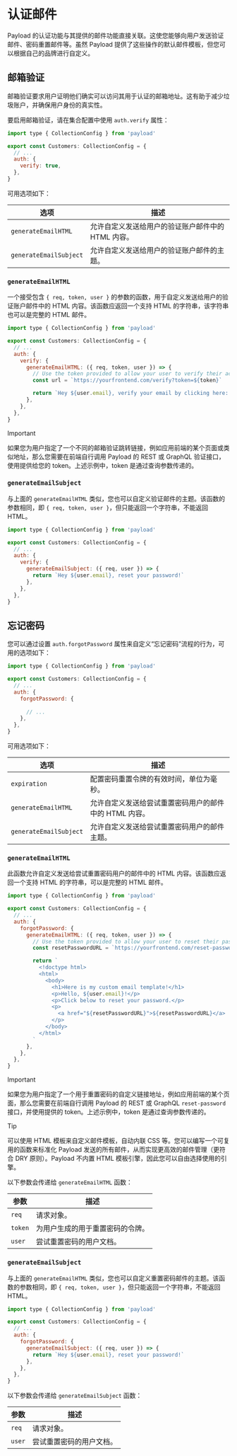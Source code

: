 # 认证邮件

Payload 的认证功能与其提供的邮件功能直接关联。这使您能够向用户发送验证邮件、密码重置邮件等。虽然 Payload 提供了这些操作的默认邮件模板，但您可以根据自己的品牌进行自定义。

## 邮箱验证

邮箱验证要求用户证明他们确实可以访问其用于认证的邮箱地址。这有助于减少垃圾账户，并确保用户身份的真实性。

要启用邮箱验证，请在集合配置中使用 `auth.verify` 属性：

```javascript
import type { CollectionConfig } from 'payload'

export const Customers: CollectionConfig = {
  // ...
  auth: {
    verify: true, 
  },
}
```

可用选项如下：

| 选项                   | 描述                                               |
| ---------------------- | -------------------------------------------------- |
| `generateEmailHTML`    | 允许自定义发送给用户的验证账户邮件中的 HTML 内容。 |
| `generateEmailSubject` | 允许自定义发送给用户的验证账户邮件的主题。         |

### `generateEmailHTML`

 一个接受包含 `{ req, token, user }` 的参数的函数，用于自定义发送给用户的验证账户邮件中的 HTML 内容。该函数应返回一个支持 HTML 的字符串，该字符串也可以是完整的 HTML 邮件。

```javascript
import type { CollectionConfig } from 'payload'

export const Customers: CollectionConfig = {
  // ...
  auth: {
    verify: {
      generateEmailHTML: ({ req, token, user }) => {
        // Use the token provided to allow your user to verify their account
        const url = `https://yourfrontend.com/verify?token=${token}`

        return `Hey ${user.email}, verify your email by clicking here: ${url}`
      },
    },
  },
}
```

> [!IMPORTANT]
>
> 如果您为用户指定了一个不同的邮箱验证跳转链接，例如应用前端的某个页面或类似地址，那么您需要在前端自行调用 Payload 的 REST 或 GraphQL 验证接口，使用提供给您的 token。上述示例中，token 是通过查询参数传递的。

### `generateEmailSubject`

与上面的 `generateEmailHTML` 类似，您也可以自定义验证邮件的主题。该函数的参数相同，即 `{ req, token, user }`，但只能返回一个字符串，不能返回 HTML。

```javascript
import type { CollectionConfig } from 'payload'

export const Customers: CollectionConfig = {
  // ...
  auth: {
    verify: {
      generateEmailSubject: ({ req, user }) => {
        return `Hey ${user.email}, reset your password!`
      },
    },
  },
}
```

## 忘记密码

您可以通过设置 `auth.forgotPassword` 属性来自定义“忘记密码”流程的行为，可用的选项如下：

```javascript
import type { CollectionConfig } from 'payload'

export const Customers: CollectionConfig = {
  // ...
  auth: {
    forgotPassword: {
      
      // ...
    },
  },
}
```

可用选项如下：

| 选项                   | 描述                                                   |
| ---------------------- | ------------------------------------------------------ |
| `expiration`           | 配置密码重置令牌的有效时间，单位为毫秒。               |
| `generateEmailHTML`    | 允许自定义发送给尝试重置密码用户的邮件中的 HTML 内容。 |
| `generateEmailSubject` | 允许自定义发送给尝试重置密码用户的邮件主题。           |

### `generateEmailHTML`

此函数允许自定义发送给尝试重置密码用户的邮件中的 HTML 内容。该函数应返回一个支持 HTML 的字符串，可以是完整的 HTML 邮件。

```javascript
import type { CollectionConfig } from 'payload'

export const Customers: CollectionConfig = {
  // ...
  auth: {
    forgotPassword: {
      generateEmailHTML: ({ req, token, user }) => {
        // Use the token provided to allow your user to reset their password
        const resetPasswordURL = `https://yourfrontend.com/reset-password?token=${token}`

        return `
          <!doctype html>
          <html>
            <body>
              <h1>Here is my custom email template!</h1>
              <p>Hello, ${user.email}!</p>
              <p>Click below to reset your password.</p>
              <p>
                <a href="${resetPasswordURL}">${resetPasswordURL}</a>
              </p>
            </body>
          </html>
        `
      },
    },
  },
}
```

> [!IMPORTANT]
>
> 如果您为用户指定了一个用于重置密码的自定义链接地址，例如应用前端的某个页面，那么您需要在前端自行调用 Payload 的 REST 或 GraphQL `reset-password` 接口，并使用提供的 token。上述示例中，token 是通过查询参数传递的。

> [!TIP]
>
> 可以使用 HTML 模板来自定义邮件模板，自动内联 CSS 等。您可以编写一个可复用的函数来标准化 Payload 发送的所有邮件，从而实现更高效的邮件管理（更符合 DRY 原则）。Payload 不内置 HTML 模板引擎，因此您可以自由选择使用的引擎。

以下参数会传递给 `generateEmailHTML` 函数：

| 参数    | 描述                             |
| ------- | -------------------------------- |
| `req`   | 请求对象。                       |
| `token` | 为用户生成的用于重置密码的令牌。 |
| `user`  | 尝试重置密码的用户文档。         |

### `generateEmailSubject`

与上面的 `generateEmailHTML` 类似，您也可以自定义重置密码邮件的主题。该函数的参数相同，即 `{ req, token, user }`，但只能返回一个字符串，不能返回 HTML。

```javascript
import type { CollectionConfig } from 'payload'

export const Customers: CollectionConfig = {
  // ...
  auth: {
    forgotPassword: {
      generateEmailSubject: ({ req, user }) => {
        return `Hey ${user.email}, reset your password!`
      },
    },
  },
}
```

以下参数会传递给 `generateEmailSubject` 函数：

| 参数   | 描述                     |
| ------ | ------------------------ |
| `req`  | 请求对象。               |
| `user` | 尝试重置密码的用户文档。 |